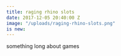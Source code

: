 ```yaml
---
title: raging rhino slots
date: 2017-12-05 20:40:00 Z
image: "/uploads/raging-rhino-slots.png"
is new: 
---
```


something long about games